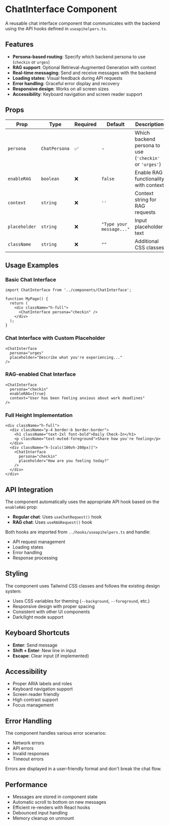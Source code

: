 # ChatInterface Component

A reusable chat interface component that communicates with the backend using the API hooks defined in `useapihelpers.ts`.

## Features

- **Persona-based routing**: Specify which backend persona to use (`checkin` or `urges`)
- **RAG support**: Optional Retrieval-Augmented Generation with context
- **Real-time messaging**: Send and receive messages with the backend
- **Loading states**: Visual feedback during API requests
- **Error handling**: Graceful error display and recovery
- **Responsive design**: Works on all screen sizes
- **Accessibility**: Keyboard navigation and screen reader support

## Props

| Prop | Type | Required | Default | Description |
|------|------|----------|---------|-------------|
| `persona` | `ChatPersona` | ✅ | - | Which backend persona to use (`'checkin'` or `'urges'`) |
| `enableRAG` | `boolean` | ❌ | `false` | Enable RAG functionality with context |
| `context` | `string` | ❌ | `''` | Context string for RAG requests |
| `placeholder` | `string` | ❌ | `"Type your message..."` | Input placeholder text |
| `className` | `string` | ❌ | `""` | Additional CSS classes |

## Usage Examples

### Basic Chat Interface
```tsx
import ChatInterface from '../components/ChatInterface';

function MyPage() {
  return (
    <div className="h-full">
      <ChatInterface persona="checkin" />
    </div>
  );
}
```

### Chat Interface with Custom Placeholder
```tsx
<ChatInterface 
  persona="urges" 
  placeholder="Describe what you're experiencing..." 
/>
```

### RAG-enabled Chat Interface
```tsx
<ChatInterface 
  persona="checkin" 
  enableRAG={true}
  context="User has been feeling anxious about work deadlines"
/>
```

### Full Height Implementation
```tsx
<div className="h-full">
  <div className="p-4 border-b border-border">
    <h1 className="text-2xl font-bold">Daily Check-In</h1>
    <p className="text-muted-foreground">Share how you're feeling</p>
  </div>
  <div className="h-[calc(100vh-200px)]">
    <ChatInterface 
      persona="checkin"
      placeholder="How are you feeling today?"
    />
  </div>
</div>
```

## API Integration

The component automatically uses the appropriate API hook based on the `enableRAG` prop:

- **Regular chat**: Uses `useChatRequest()` hook
- **RAG chat**: Uses `useRAGRequest()` hook

Both hooks are imported from `../hooks/useapihelpers.ts` and handle:
- API request management
- Loading states
- Error handling
- Response processing

## Styling

The component uses Tailwind CSS classes and follows the existing design system:
- Uses CSS variables for theming (`--background`, `--foreground`, etc.)
- Responsive design with proper spacing
- Consistent with other UI components
- Dark/light mode support

## Keyboard Shortcuts

- **Enter**: Send message
- **Shift + Enter**: New line in input
- **Escape**: Clear input (if implemented)

## Accessibility

- Proper ARIA labels and roles
- Keyboard navigation support
- Screen reader friendly
- High contrast support
- Focus management

## Error Handling

The component handles various error scenarios:
- Network errors
- API errors
- Invalid responses
- Timeout errors

Errors are displayed in a user-friendly format and don't break the chat flow.

## Performance

- Messages are stored in component state
- Automatic scroll to bottom on new messages
- Efficient re-renders with React hooks
- Debounced input handling
- Memory cleanup on unmount
